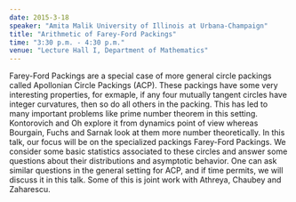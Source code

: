 ```yaml
---
date: 2015-3-18
speaker: "Amita Malik University of Illinois at Urbana-Champaign"
title: "Arithmetic of Farey-Ford Packings"
time: "3:30 p.m. - 4:30 p.m." 
venue: "Lecture Hall I, Department of Mathematics"
---
```

Farey-Ford Packings are a special case of more general circle packings called Apollonian Circle Packings (ACP). These packings have some very interesting properties, for exmaple, if any four mutually tangent circles have integer curvatures, then so do all others in the packing. This has led to many important problems like prime number theorem in this setting. Kontorovich and Oh explore it from dynamics point of view whereas Bourgain, Fuchs and Sarnak look at them more number theoretically. In this talk, our focus will be on the specialized packings Farey-Ford Packings. We consider some basic statistics associated to these circles and answer some questions about their distributions and asymptotic behavior. One can ask similar questions in the general setting for ACP, and if time permits, we will discuss it in this talk. Some of this is joint work with Athreya, Chaubey and Zaharescu.
